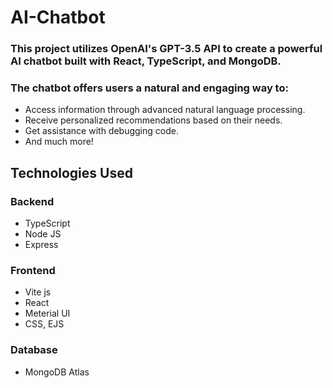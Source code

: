 # AI-Chatbot

### This project utilizes OpenAI's GPT-3.5 API to create a powerful AI chatbot built with React, TypeScript, and MongoDB.

### The chatbot offers users a natural and engaging way to:

- Access information through advanced natural language processing.
- Receive personalized recommendations based on their needs.
- Get assistance with debugging code.
- And much more!

## Technologies Used

### Backend
- TypeScript
- Node JS
- Express

### Frontend
- Vite js
- React
- Meterial UI
- CSS, EJS

### Database

- MongoDB Atlas

